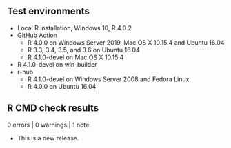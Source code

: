 ## Test environments
* Local R installation, Windows 10, R 4.0.2
* GitHub Action
    * R 4.0.0 on Windows Server 2019, Mac OS X 10.15.4 and Ubuntu 16.04
    * R 3.3, 3.4, 3.5, and 3.6 on Ubuntu 16.04
    * R 4.1.0-devel on Mac OS X 10.15.4
* R 4.1.0-devel on win-builder
* r-hub
    * R 4.1.0-devel on Windows Server 2008 and Fedora Linux
    * R 4.0.0 on Ubuntu 16.04

## R CMD check results

0 errors | 0 warnings | 1 note

* This is a new release.
